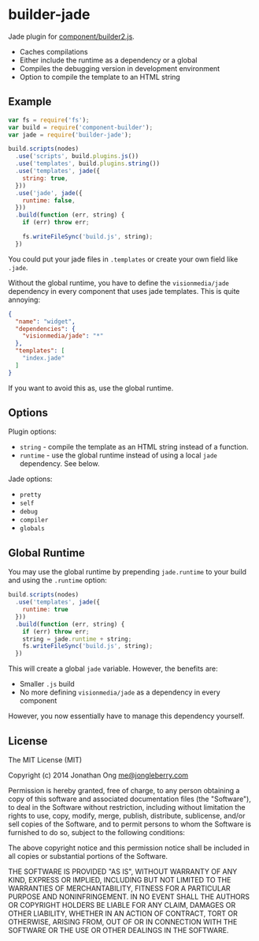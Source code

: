# builder-jade

Jade plugin for [component/builder2.js](https://github.com/component/builder2.js).

- Caches compilations
- Either include the runtime as a dependency or a global
- Compiles the debugging version in development environment
- Option to compile the template to an HTML string

## Example

```js
var fs = require('fs');
var build = require('component-builder');
var jade = require('builder-jade');

build.scripts(nodes)
  .use('scripts', build.plugins.js())
  .use('templates', build.plugins.string())
  .use('templates', jade({
    string: true,
  }))
  .use('jade', jade({
    runtime: false,
  }))
  .build(function (err, string) {
    if (err) throw err;

    fs.writeFileSync('build.js', string);
  })
```

You could put your jade files in `.templates` or create your own field like `.jade`.

Without the global runtime, you have to define the `visionmedia/jade` dependency in every component that uses jade templates. This is quite annoying:

```json
{
  "name": "widget",
  "dependencies": {
    "visionmedia/jade": "*"
  },
  "templates": [
    "index.jade"
  ]
}
```

If you want to avoid this as, use the global runtime.

## Options

Plugin options:

- `string` - compile the template as an HTML string instead of a function.
- `runtime` - use the global runtime instead of using a local `jade` dependency. See below.

Jade options:

- `pretty`
- `self`
- `debug`
- `compiler`
- `globals`

## Global Runtime

You may use the global runtime by prepending `jade.runtime` to your build and using the `.runtime` option:

```js
build.scripts(nodes)
  .use('templates', jade({
    runtime: true
  }))
  .build(function (err, string) {
    if (err) throw err;
    string = jade.runtime + string;
    fs.writeFileSync('build.js', string);
  })
```

This will create a global `jade` variable. However, the benefits are:

- Smaller `.js` build
- No more defining `visionmedia/jade` as a dependency in every component

However, you now essentially have to manage this dependency yourself.

## License

The MIT License (MIT)

Copyright (c) 2014 Jonathan Ong me@jongleberry.com

Permission is hereby granted, free of charge, to any person obtaining a copy
of this software and associated documentation files (the "Software"), to deal
in the Software without restriction, including without limitation the rights
to use, copy, modify, merge, publish, distribute, sublicense, and/or sell
copies of the Software, and to permit persons to whom the Software is
furnished to do so, subject to the following conditions:

The above copyright notice and this permission notice shall be included in
all copies or substantial portions of the Software.

THE SOFTWARE IS PROVIDED "AS IS", WITHOUT WARRANTY OF ANY KIND, EXPRESS OR
IMPLIED, INCLUDING BUT NOT LIMITED TO THE WARRANTIES OF MERCHANTABILITY,
FITNESS FOR A PARTICULAR PURPOSE AND NONINFRINGEMENT. IN NO EVENT SHALL THE
AUTHORS OR COPYRIGHT HOLDERS BE LIABLE FOR ANY CLAIM, DAMAGES OR OTHER
LIABILITY, WHETHER IN AN ACTION OF CONTRACT, TORT OR OTHERWISE, ARISING FROM,
OUT OF OR IN CONNECTION WITH THE SOFTWARE OR THE USE OR OTHER DEALINGS IN
THE SOFTWARE.
